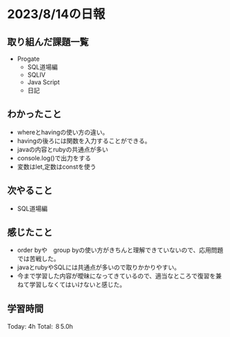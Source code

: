# 2023/8/14の日報
## 取り組んだ課題一覧
* Progate
   * SQL道場編
   * SQLⅣ
   * Java Script
   * 日記
## わかったこと
* whereとhavingの使い方の違い。
* havingの後ろには関数を入力することができる。
* javaの内容とrubyの共通点が多い
* console.log()で出力をする
* 変数はlet,定数はconstを使う
## 次やること
* SQL道場編
## 感じたこと
* order byや　group byの使い方がきちんと理解できていないので、応用問題では苦戦した。
* javaとrubyやSQLには共通点が多いので取りかかりやすい。
* 今まで学習した内容が曖昧になってきているので、適当なところで復習を兼ねて学習しなくてはいけないと感じた。
## 学習時間
Today: 4h
Total: ８5.0h
